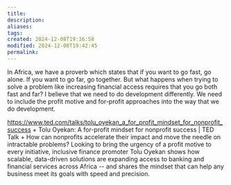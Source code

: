 ```yaml
---
title: 
description: 
aliases: 
tags: 
created: 2024-12-08T19:16:58
modified: 2024-12-08T19:42:45
permalink: 
---
```




In Africa, we have a proverb which states that if you want to go fast, go alone. If you want to go far, go together. But what happens when trying to solve a problem like increasing financial access requires that you go both fast and far? I believe that we need to do development differently. We need to include the profit motive and for-profit approaches into the way that we do development.

https://www.ted.com/talks/tolu_oyekan_a_for_profit_mindset_for_nonprofit_success + Tolu Oyekan: A for-profit mindset for nonprofit success | TED Talk + How can nonprofits accelerate their impact and move the needle on intractable problems? Looking to bring the urgency of a profit motive to every initiative, inclusive finance promoter Tolu Oyekan shows how scalable, data-driven solutions are expanding access to banking and financial services across Africa -- and shares the mindset that can help any business meet its goals with speed and precision.
